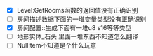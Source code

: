 - [x] Level:GetRooms函数的返回值没有正确识别
- [ ] 房间描述数据下面的一堆变量类型没有正确识别
- [x] 房间配置::生成下面有一堆u8 s16等等类型
- [ ] 地形实体_石头 里面一堆东西不知道怎么翻译
- [ ] NullItem不知道是个什么玩意